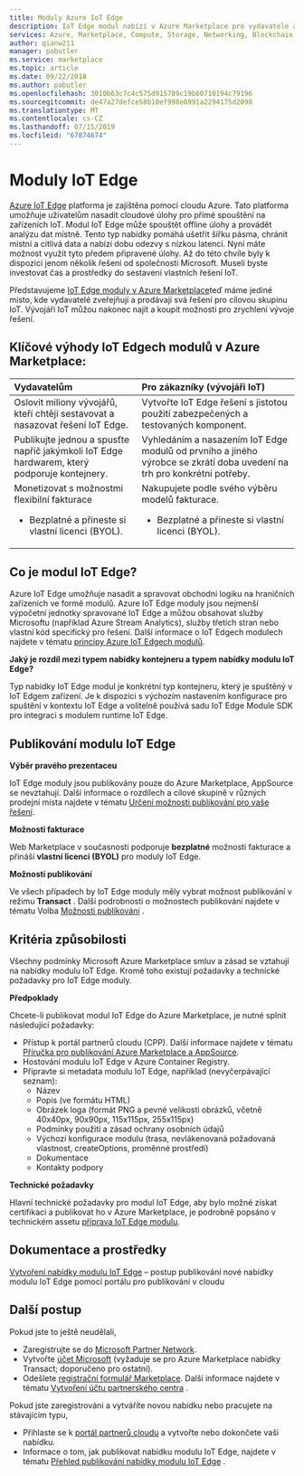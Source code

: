 ```yaml
---
title: Moduly Azure IoT Edge
description: IoT Edge modul nabízí v Azure Marketplace pro vydavatele aplikací a služeb.
services: Azure, Marketplace, Compute, Storage, Networking, Blockchain, IoT Edge module offer
author: qianw211
manager: pabutler
ms.service: marketplace
ms.topic: article
ms.date: 09/22/2018
ms.author: pabutler
ms.openlocfilehash: 3010b63c7c4c575d915789c19b60710194c79196
ms.sourcegitcommit: de47a27defce58b10ef998e8991a2294175d2098
ms.translationtype: MT
ms.contentlocale: cs-CZ
ms.lasthandoff: 07/15/2019
ms.locfileid: "67874674"
---
```

# <a name="iot-edge-modules"></a>Moduly IoT Edge

[Azure IoT Edge](https://azure.microsoft.com/services/iot-edge/) platforma je zajištěna pomocí cloudu Azure.  Tato platforma umožňuje uživatelům nasadit cloudové úlohy pro přímé spouštění na zařízeních IoT.  Modul IoT Edge může spouštět offline úlohy a provádět analýzu dat místně. Tento typ nabídky pomáhá ušetřit šířku pásma, chránit místní a citlivá data a nabízí dobu odezvy s nízkou latencí.  Nyní máte možnost využít tyto předem připravené úlohy. Až do této chvíle byly k dispozici jenom několik řešení od společnosti Microsoft.  Museli byste investovat čas a prostředky do sestavení vlastních řešení IoT.

Představujeme [IoT Edge moduly v Azure Marketplace](https://azuremarketplace.microsoft.com/marketplace/apps/category/internet-of-things?page=1)teď máme jediné místo, kde vydavatelé zveřejňují a prodávají svá řešení pro cílovou skupinu IoT. Vývojáři IoT můžou nakonec najít a koupit možnosti pro zrychlení vývoje řešení.  

## <a name="key-benefits-of-iot-edge-modules-in-azure-marketplace"></a>Klíčové výhody IoT Edgech modulů v Azure Marketplace:

| **Vydavatelům**    | **Pro zákazníky (vývojáři IoT)**  |
| :------------------- | :-------------------|
| Oslovit miliony vývojářů, kteří chtějí sestavovat a nasazovat řešení IoT Edge.  | Vytvořte IoT Edge řešení s jistotou použití zabezpečených a testovaných komponent. |
| Publikujte jednou a spusťte napříč jakýmkoli IoT Edge hardwarem, který podporuje kontejnery. | Vyhledáním a nasazením IoT Edge modulů od prvního a jiného výrobce se zkrátí doba uvedení na trh pro konkrétní potřeby. |
| Monetizovat s možnostmi flexibilní fakturace <ul> <li> Bezplatné a přineste si vlastní licenci (BYOL). </li> </ul> | Nakupujete podle svého výběru modelů fakturace. <ul> <li> Bezplatné a přineste si vlastní licenci (BYOL). </li> </ul> |

## <a name="what-is-an-iot-edge-module"></a>Co je modul IoT Edge?

Azure IoT Edge umožňuje nasadit a spravovat obchodní logiku na hraničních zařízeních ve formě modulů. Azure IoT Edge moduly jsou nejmenší výpočetní jednotky spravované IoT Edge a můžou obsahovat služby Microsoftu (například Azure Stream Analytics), služby třetích stran nebo vlastní kód specifický pro řešení. Další informace o IoT Edgech modulech najdete v tématu [principy Azure IoT Edgech modulů](https://docs.microsoft.com/azure/iot-edge/iot-edge-modules).

**Jaký je rozdíl mezi typem nabídky kontejneru a typem nabídky modulu IoT Edge?**

Typ nabídky IoT Edge modul je konkrétní typ kontejneru, který je spuštěný v IoT Edgem zařízení. Je k dispozici s výchozím nastavením konfigurace pro spuštění v kontextu IoT Edge a volitelně používá sadu IoT Edge Module SDK pro integraci s modulem runtime IoT Edge.

## <a name="publishing-your-iot-edge-module"></a>Publikování modulu IoT Edge

**Výběr pravého prezentaceu**

IoT Edge moduly jsou publikovány pouze do Azure Marketplace, AppSource se nevztahují.  Další informace o rozdílech a cílové skupině v různých prodejní místa najdete v tématu [Určení možnosti publikování pro vaše řešení](https://docs.microsoft.com/azure/marketplace/determine-your-listing-type).
 
**Možnosti fakturace**

Web Marketplace v současnosti podporuje **bezplatné** možnosti fakturace a přináší **vlastní licenci (BYOL)** pro moduly IoT Edge.
 
**Možnosti publikování**

Ve všech případech by IoT Edge moduly měly vybrat možnost publikování v režimu **Transact** .  Další podrobnosti o možnostech publikování najdete v tématu Volba [Možnosti publikování](https://docs.microsoft.com/azure/marketplace/determine-your-listing-type) .  

## <a name="eligibility-criteria"></a>Kritéria způsobilosti

Všechny podmínky Microsoft Azure Marketplace smluv a zásad se vztahují na nabídky modulu IoT Edge.  Kromě toho existují požadavky a technické požadavky pro IoT Edge moduly.  

**Předpoklady**

Chcete-li publikovat modul IoT Edge do Azure Marketplace, je nutné splnit následující požadavky:

- Přístup k portál partnerů cloudu (CPP). Další informace najdete v tématu [Příručka pro publikování Azure Marketplace a AppSource](https://docs.microsoft.com/azure/marketplace/marketplace-publishers-guide).
- Hostování modulu IoT Edge v Azure Container Registry. 
- Připravte si metadata modulu IoT Edge, například (nevyčerpávající seznam): 
    - Název
    - Popis (ve formátu HTML)
    - Obrázek loga (formát PNG a pevné velikosti obrázků, včetně 40x40px, 90x90px, 115x115px, 255x115px)
    - Podmínky použití a zásad ochrany osobních údajů
    - Výchozí konfigurace modulu (trasa, nevlákenovaná požadovaná vlastnost, createOptions, proměnné prostředí)
    - Dokumentace
    - Kontakty podpory

**Technické požadavky**

Hlavní technické požadavky pro modul IoT Edge, aby bylo možné získat certifikaci a publikovat ho v Azure Marketplace, je podrobně popsáno v technickém assetu [příprava IoT Edge modulu](https://docs.microsoft.com/azure/marketplace/cloud-partner-portal/iot-edge-module/cpp-create-technical-assets).  

## <a name="documentation-and-resources"></a>Dokumentace a prostředky

[Vytvoření nabídky modulu IoT Edge](https://docs.microsoft.com/azure/marketplace/cloud-partner-portal/iot-edge-module/cpp-create-offer) – postup publikování nové nabídky modulu IoT Edge pomocí portálu pro publikování v cloudu

## <a name="next-steps"></a>Další postup

Pokud jste to ještě neudělali,

- Zaregistrujte se do [Microsoft Partner Network](https://partner.microsoft.com/membership).
- Vytvořte [účet Microsoft](https://account.microsoft.com/account/) (vyžaduje se pro Azure Marketplace nabídky Transact; doporučeno pro ostatní).
- Odešlete [registrační formulář Marketplace](https://partner.microsoft.com/dashboard/account/v3/enrollment/introduction/azureisv). Další informace najdete v tématu [Vytvoření účtu partnerského centra](https://docs.microsoft.com/azure/marketplace/partner-center-portal/create-account) .

Pokud jste zaregistrováni a vytváříte novou nabídku nebo pracujete na stávajícím typu,

- Přihlaste se k [portál partnerů cloudu](https://cloudpartner.azure.com/) a vytvořte nebo dokončete vaši nabídku.
- Informace o tom, jak publikovat nabídku modulu IoT Edge, najdete v tématu [Přehled publikování nabídky modulu IoT Edge](https://docs.microsoft.com/azure/marketplace/cloud-partner-portal/iot-edge-module/cpp-offer-process-parts) .
